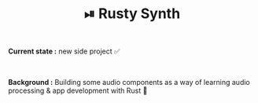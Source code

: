 <h1 align="center"><b> ⏯ Rusty Synth </b></h1><br>

**Current state :** new side project ✅ 

<br>

**Background :** Building some audio components as a way of learning audio processing & app development with Rust 🖤

<br>
